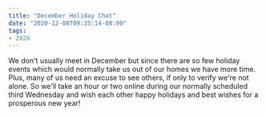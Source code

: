 ```yaml
---
title: "December Holiday Chat"
date: "2020-12-08T09:35:14-08:00"
tags:
- 2020
---
```


We don't usually meet in December but since there are so few holiday events which would normally take us out of our homes we have more time. Plus, many of us need an excuse to see others, if only to verify we're not alone. So we'll take an hour or two online during our normally scheduled third Wednesday and wish each other happy holidays and best wishes for a prosperous new year!
